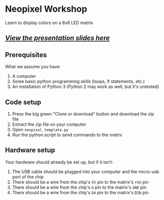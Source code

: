 # Neopixel Workshop
Learn to display colors on a 8x8 LED matrix

## *[View the presentation slides here](https://docs.google.com/presentation/d/1LGQNLvy5CYzm76lqm8sUIhnCxGbbHRqysK3hDBG1pSw)*

## Prerequisites
What we assume you have:
1. A computer
2. Some basic python programming skills (loops, if statements, etc.)
3. An installation of Python 3 (Python 2 may work as well, but it's untested)

## Code setup
1. Press the big green "Clone or download" button and download the zip file
2. Extract the zip file on your computer
3. Open `neopixel_template.py`
4. Run the python script to send commands to the matrix

## Hardware setup
Your hardware should already be set up, but if it isn't:
1. The USB cable should be plugged into your computer and the micro-usb port of the chip
2. There should be a wire from the chip's `5V` pin to the matrix's `+5V` pin
3. There should be a wire from the chip's `G` pin to the matrix's `GND` pin
4. There should be a wire from the chip's `D4` pin to the matrix's `DIN` pin
